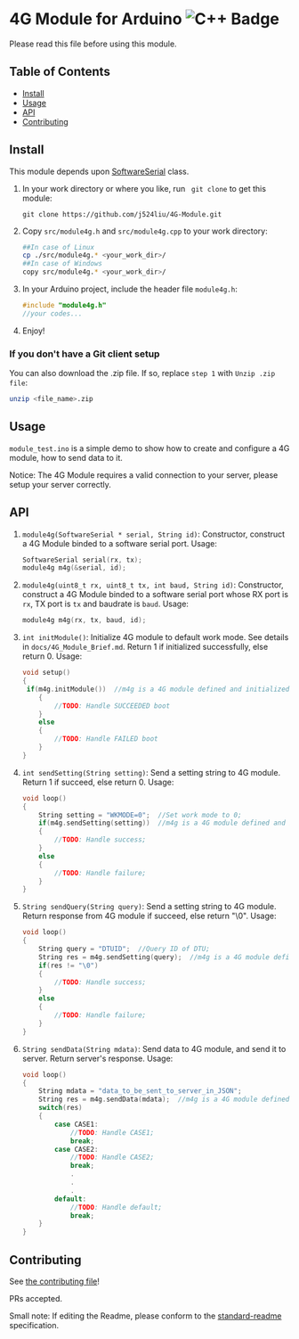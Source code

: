 # 4G Module for Arduino ![C++ Badge](https://img.shields.io/badge/language-C%2B%2B-%23F34B7D.svg)

Please read this file before using this module.

## Table of Contents

- [Install](#install)
- [Usage](#usage)
- [API](#api)
- [Contributing](#contributing)

## Install

This module depends upon [SoftwareSerial](https://www.arduino.cc/en/Reference/SoftwareSerial) class.

1. In your work directory or where you like, run ` git clone` to get this module:

   ```
   git clone https://github.com/j524liu/4G-Module.git
   ```

2. Copy `src/module4g.h` and `src/module4g.cpp` to your work directory:

   ```bash
   ##In case of Linux
   cp ./src/module4g.* <your_work_dir>/
   ##In case of Windows
   copy src/module4g.* <your_work_dir>/
   ```

3. In your Arduino project, include the header file `module4g.h`:

   ``` c++
   #include "module4g.h"
   //your codes...
   ```

4. Enjoy!

### If you don't have a Git client setup
You can also download the .zip file. If so, replace `step 1` with `Unzip .zip file`:
``` bash
unzip <file_name>.zip
```

## Usage

`module_test.ino` is a simple demo to show how to create and configure a 4G module, how to send data to it.

Notice: The 4G Module requires a valid connection to your server, please setup your server correctly.

## API

1. `module4g(SoftwareSerial * serial, String id)`: Constructor, construct a 4G Module binded to a software serial port. Usage:

   ``` c++
   SoftwareSerial serial(rx, tx);
   module4g m4g(&serial, id);
   ```

2. `module4g(uint8_t rx, uint8_t tx, int baud, String id)`: Constructor, construct a 4G Module binded to a software serial port whose RX port is `rx`, TX port is `tx` and baudrate is `baud`. Usage:

   ``` c++
   module4g m4g(rx, tx, baud, id);
   ```

3. `int initModule()`: Initialize 4G module to default work mode. See details in `docs/4G_Module_Brief.md`. Return 1 if initialized successfully, else return 0. Usage:

   ```c++
   void setup()
   {
   	if(m4g.initModule())  //m4g is a 4G module defined and initialized before;
       {
           //TODO: Handle SUCCEEDED boot
       }
       else
       {
           //TODO: Handle FAILED boot
       }
   }
   ```

4. `int sendSetting(String setting)`: Send a setting string to 4G module. Return 1 if succeed, else return 0. Usage:

   ``` c++
   void loop()
   {
       String setting = "WKMODE=0";  //Set work mode to 0;
       if(m4g.sendSetting(setting))  //m4g is a 4G module defined and initialized before;
       {
           //TODO: Handle success;
       }
       else
       {
           //TODO: Handle failure;
       }
   }
   ```

5. `String sendQuery(String query)`: Send a setting string to 4G module. Return response from 4G module if succeed, else return "\0". Usage:

   ``` c++
   void loop()
   {
       String query = "DTUID";  //Query ID of DTU;
       String res = m4g.sendSetting(query);  //m4g is a 4G module defined and initialized before;
       if(res != "\0")
       {
           //TODO: Handle success;
       }
       else
       {
           //TODO: Handle failure;
       }
   }
   ```

6. `String sendData(String mdata)`: Send data to 4G module, and send it to server. Return server's response. Usage:

   ```c++
   void loop()
   {
       String mdata = "data_to_be_sent_to_server_in_JSON";
       String res = m4g.sendData(mdata);  //m4g is a 4G module defined and initialized before;
       switch(res)
       {
           case CASE1:
               //TODO: Handle CASE1;
               break;
           case CASE2:
               //TODO: Handle CASE2;
               break;
               .
               .
               .
           default:
               //TODO: Handle default;
               break;
       }
   }
   ```

   

## Contributing

See [the contributing file](CONTRIBUTING.md)!

PRs accepted.

Small note: If editing the Readme, please conform to the [standard-readme](https://github.com/RichardLitt/standard-readme) specification.
